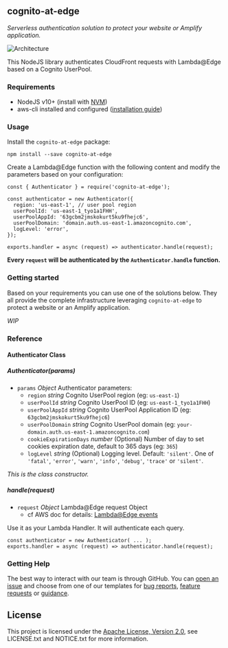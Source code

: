 ## cognito-at-edge
*Serverless authentication solution to protect your website or Amplify application.*

![Architecture](./doc/architecture.png)

This NodeJS library authenticates CloudFront requests with Lambda@Edge based on a Cognito UserPool.

### Requirements
* NodeJS v10+ (install with [NVM](https://github.com/nvm-sh/nvm))
* aws-cli installed and configured ([installation guide](https://docs.aws.amazon.com/cli/latest/userguide/cli-chap-install.html))

### Usage

Install the `cognito-at-edge` package:
```
npm install --save cognito-at-edge
```

Create a Lambda@Edge function with the following content and modify the parameters based on your configuration:
```
const { Authenticator } = require('cognito-at-edge');

const authenticator = new Authenticator({
  region: 'us-east-1', // user pool region
  userPoolId: 'us-east-1_tyo1a1FHH',
  userPoolAppId: '63gcbm2jmskokurt5ku9fhejc6',
  userPoolDomain: 'domain.auth.us-east-1.amazoncognito.com',
  logLevel: 'error',
});

exports.handler = async (request) => authenticator.handle(request);
```

**Every `request` will be authenticated by the `Authenticator.handle` function.**

### Getting started

Based on your requirements you can use one of the solutions below. They all provide the complete infrastructure leveraging `cognito-at-edge` to protect a website or an Amplify application.

*WIP*


### Reference
#### Authenticator Class
##### Authenticator(params)
* `params` *Object* Authenticator parameters:
  * `region` *string* Cognito UserPool region (eg: `us-east-1`)
  * `userPoolId` *string* Cognito UserPool ID (eg: `us-east-1_tyo1a1FHH`)
  * `userPoolAppId` *string* Cognito UserPool Application ID (eg: `63gcbm2jmskokurt5ku9fhejc6`)
  * `userPoolDomain` *string* Cognito UserPool domain (eg: `your-domain.auth.us-east-1.amazoncognito.com`)
  * `cookieExpirationDays` *number* (Optional) Number of day to set cookies expiration date, default to 365 days (eg: `365`)
  * `logLevel` *string* (Optional) Logging level. Default: `'silent'`. One of `'fatal'`, `'error'`, `'warn'`, `'info'`, `'debug'`, `'trace'` or `'silent'`.

*This is the class constructor.*

##### handle(request)
* `request` *Object* Lambda@Edge request Object
  * cf AWS doc for details: [Lambda@Edge events](https://docs.aws.amazon.com/AmazonCloudFront/latest/DeveloperGuide/lambda-event-structure.html)

Use it as your Lambda Handler. It will authenticate each query.
```
const authenticator = new Authenticator( ... );
exports.handler = async (request) => authenticator.handle(request);
```

### Getting Help
The best way to interact with our team is through GitHub.  You can [open an issue](https://github.com/awslabs/cognito-at-edge/issues/new/choose) 
and choose from one of our templates for [bug reports](https://github.com/awslabs/cognito-at-edge/issues/new?assignees=&labels=bug%2C+needs-triage&template=---bug-report.md&title=), 
[feature requests](https://github.com/awslabs/cognito-at-edge/issues/new?assignees=&labels=feature-request&template=---feature-request.md&title=) or 
[guidance](https://github.com/awslabs/cognito-at-edge/issues/new?assignees=&labels=guidance%2C+needs-triage&template=---questions---help.md&title=).  

## License
This project is licensed under the [Apache License, Version 2.0](https://www.apache.org/licenses/LICENSE-2.0.html), see 
LICENSE.txt and NOTICE.txt for more information.
